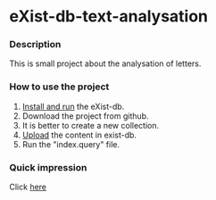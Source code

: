 # eXist-db-text-analysation

### Description
This is small project about the analysation of letters.

### How to use the project
1) [Install and run](https://exist-db.org/exist/apps/doc/basic-installation) the eXist-db.
2) Download the project from github.
3) It is better to create a new collection.
4) [Upload](https://exist-db.org/exist/apps/doc/uploading-files) the content in exist-db.
5) Run the "index.query" file.

### Quick impression
Click [here](https://youtu.be/WgwBAQSy6TQ)

